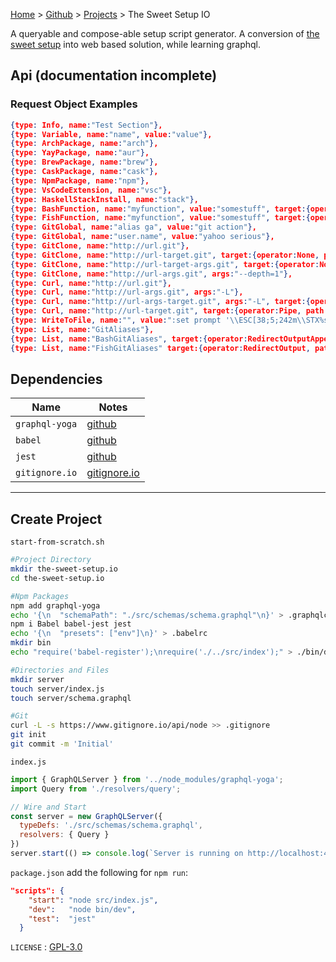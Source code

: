 [Home](https://jeffwindsor.carrd.co/) > [Github](https://jeffwindsor.github.com) > [Projects](https://jeffwindsor.github.com/projects) > The Sweet Setup IO

A queryable and compose-able setup script generator.  A conversion of [the sweet setup](https://github.com/jeffwindsor/the-sweet-setup) into web based solution, while learning graphql.

## Api (documentation incomplete)

### Request Object Examples
```json
{type: Info, name:"Test Section"},
{type: Variable, name:"name", value:"value"},
{type: ArchPackage, name:"arch"},
{type: YayPackage, name:"aur"},
{type: BrewPackage, name:"brew"},
{type: CaskPackage, name:"cask"},
{type: NpmPackage, name:"npm"},
{type: VsCodeExtension, name:"vsc"},
{type: HaskellStackInstall, name:"stack"},
{type: BashFunction, name:"myfunction", value:"somestuff", target:{operator:RedirectOutputAppend, path:"/user/home/.bashrc"}},
{type: FishFunction, name:"myfunction", value:"somestuff", target:{operator:RedirectOutput, path:"/user/home/.config/fish/functions"}},
{type: GitGlobal, name:"alias ga", value:"git action"},
{type: GitGlobal, name:"user.name", value:"yahoo serious"},
{type: GitClone, name:"http://url.git"},
{type: GitClone, name:"http://url-target.git", target:{operator:None, path:"/user/home/two-x"}},
{type: GitClone, name:"http://url-target-args.git", target:{operator:None, path:"/user/home/two-x"}, args:"--depth=1"},
{type: GitClone, name:"http://url-args.git", args:"--depth=1"},
{type: Curl, name:"http://url.git"},
{type: Curl, name:"http://url-args.git", args:"-L"},
{type: Curl, name:"http://url-args-target.git", args:"-L", target:{operator:Pipe, path:"sh"}},
{type: Curl, name:"http://url-target.git", target:{operator:Pipe, path:"sh"}},
{type: WriteToFile, name:"", value:":set prompt '\\ESC[38;5;242m\\STX%s\n\\ESC[38;5;161m❯\\ESC[1;34mλ= \\ESC[0m'", target:{operator:RedirectOutput, path:"~/.ghci"}},
{type: List, name:"GitAliases"},
{type: List, name:"BashGitAliases", target:{operator:RedirectOutputAppend, path:"/user/home/.bash_git_aliases"}},
{type: List, name:"FishGitAliases" target:{operator:RedirectOutput, path:"/user/home/.fish_git_aliases"} }
```


## Dependencies

|Name|Notes|
|---|---|
|`graphql-yoga` |  [github](https://github.com/prisma/graphql-yoga)|
|`babel` | [github](https://github.com/babel/babel)|
|`jest` | [github](https://github.com/facebook/jest)|
|`gitignore.io` |[gitignore.io](https://www.gitignore.io/)|

<hr/>

## Create Project

`start-from-scratch.sh`

```sh
#Project Directory
mkdir the-sweet-setup.io
cd the-sweet-setup.io

#Npm Packages
npm add graphql-yoga
echo '{\n  "schemaPath": "./src/schemas/schema.graphql"\n}' > .graphqlconfig
npm i Babel babel-jest jest
echo '{\n  "presets": ["env"]\n}' > .babelrc
mkdir bin
echo "require('babel-register');\nrequire('./../src/index');" > ./bin/dev

#Directories and Files
mkdir server
touch server/index.js
touch server/schema.graphql

#Git
curl -L -s https://www.gitignore.io/api/node >> .gitignore
git init
git commit -m 'Initial'
```

`index.js`

```javascript
import { GraphQLServer } from '../node_modules/graphql-yoga';
import Query from './resolvers/query';

// Wire and Start
const server = new GraphQLServer({
  typeDefs: './src/schemas/schema.graphql',
  resolvers: { Query }
})
server.start(() => console.log(`Server is running on http://localhost:4000`));
```

`package.json` add the following for `npm run`:

```json
"scripts": {
    "start": "node src/index.js",
    "dev":   "node bin/dev",
    "test":  "jest"
  }
```

`LICENSE` : [GPL-3.0](https://choosealicense.com/licenses/gpl-3.0/#license-text)
